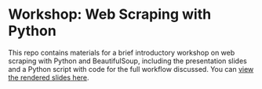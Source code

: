 # Workshop: Web Scraping with Python

This repo contains materials for a brief introductory workshop on web scraping with Python and BeautifulSoup, including the presentation slides and a Python script with code for the full workflow discussed. You can [view the rendered slides here](https://davidloeb-web-scraping-py-wkshp.share.connect.posit.cloud/).